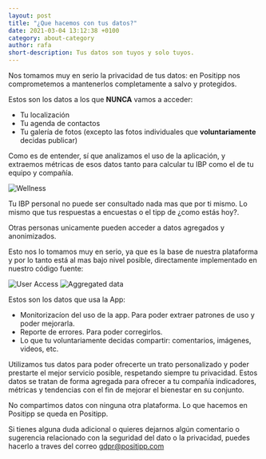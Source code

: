 ```yaml
---
layout: post
title: "¿Que hacemos con tus datos?"
date: 2021-03-04 13:12:38 +0100
category: about-category
author: rafa
short-description: Tus datos son tuyos y solo tuyos.
---
```


Nos tomamos muy en serio la privacidad de tus datos: en Positipp nos comprometemos a mantenerlos completamente a salvo y protegidos. 

Estos son los datos a los que **NUNCA** vamos a acceder:
- Tu localización
- Tu agenda de contactos
- Tu galería de fotos (excepto las fotos individuales que **voluntariamente** decidas publicar)

Como es de entender, sí que analizamos el uso de la aplicación, y extraemos métricas de esos datos tanto para calcular tu IBP como el de tu equipo y compañía. 

![Wellness](/assets/wellness.png "Wellness")

Tu IBP personal no puede ser consultado nada mas que por ti mismo. Lo mismo que tus respuestas a encuestas o el tipp de ¿como estás hoy?. 

Otras personas unicamente pueden acceder a datos agregados y anonimizados. 

Esto nos lo tomamos muy en serio, ya que es la base de nuestra plataforma y por lo tanto está al mas bajo nivel posible, directamente implementado en nuestro código fuente:

![User Access](/assets/user_access.png "User access")
![Aggregated data](/assets/aggregated_access.png "Aggregated data")

Estos son los datos que usa la App:
- Monitorizacíon del uso de la app. Para poder extraer patrones de uso y poder mejorarla.
- Reporte de errores. Para poder corregirlos.
- Lo que tu voluntariamente decidas compartir: comentarios, imágenes, videos, etc.

Utilizamos tus datos para poder ofrecerte un trato personalizado y poder prestarte el mejor servicio posible, respetando siempre tu privacidad. Estos datos se tratan de forma agregada para ofrecer a tu compañía indicadores, métricas y tendencias con el fin de mejorar el bienestar en su conjunto.

No compartimos datos con ninguna otra plataforma. Lo que hacemos en Positipp se queda en Positipp.

Si tienes alguna duda adicional o quieres dejarnos algún comentario o sugerencia relacionado con la seguridad del dato o la privacidad, puedes hacerlo a traves del correo [gdpr@positipp.com](mailto:gdpr@positipp.com)

